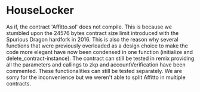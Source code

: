 # HouseLocker
As if, the contract 'Affitto.sol' does not compile. This is because we stumbled upon the 24576 bytes contract 
size limit introduced with the Spurious Dragon hardfork in 2016. 
This is also the reason why several functions that were previously overloaded as a design choice to make the code more elegant have now been condensed in
one function (initialize and delete_contract-instance).
The contract can still be tested in remix providing all the parameters and callings to zkp and accountVerification have been commented.
These functionalities can still be tested separately.
We are sorry for the inconvenience but we weren't able to split Affitto in multiple contracts.
